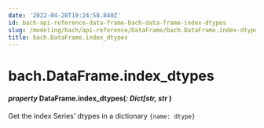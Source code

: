 ```yaml
---
date: '2022-04-28T19:24:58.840Z'
id: bach-api-reference-data-frame-bach-data-frame-index-dtypes
slug: /modeling/bach/api-reference/DataFrame/bach.DataFrame.index-dtypes/
title: bach.DataFrame.index_dtypes
---
```


# bach.DataFrame.index_dtypes


#### _property_ DataFrame.index_dtypes(_: Dict[str, str_ )
Get the index Series’ dtypes in a dictionary `{name: dtype}`

<!-- !! processed by numpydoc !! -->
